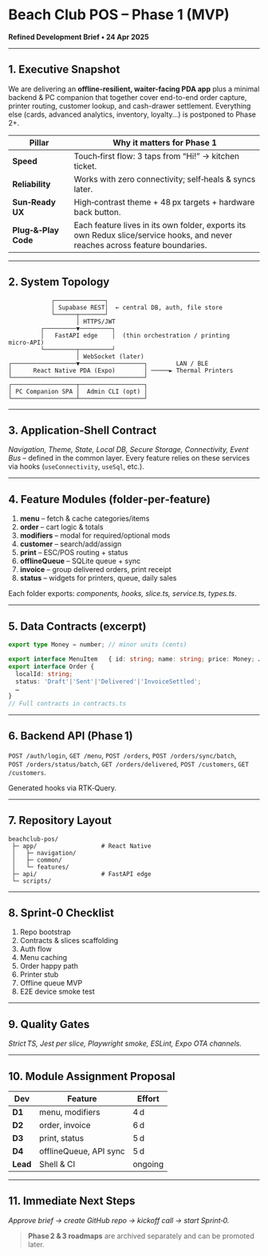 # Beach Club POS – Phase 1 (MVP)
**Refined Development Brief • 24 Apr 2025**

---

## 1. Executive Snapshot
We are delivering an **offline-resilient, waiter-facing PDA app** plus a minimal backend & PC companion that together cover end-to-end order capture, printer routing, customer lookup, and cash-drawer settlement. Everything else (cards, advanced analytics, inventory, loyalty…) is postponed to Phase 2+.

| Pillar | Why it matters for Phase 1 |
| ------ | -------------------------- |
| **Speed** | Touch‑first flow: 3 taps from “Hi!” → kitchen ticket. |
| **Reliability** | Works with zero connectivity; self‑heals & syncs later. |
| **Sun‑Ready UX** | High‑contrast theme + 48 px targets + hardware back button. |
| **Plug‑&‑Play Code** | Each feature lives in its own folder, exports its own Redux slice/service hooks, and never reaches across feature boundaries. |

---

## 2. System Topology
```
            ┌──────────────┐
            │ Supabase REST│  ← central DB, auth, file store
            └──────┬───────┘
                   │ HTTPS/JWT
         ┌─────────▼─────────┐
         │   FastAPI edge    │  (thin orchestration / printing micro‑API)
         └─────────┬─────────┘
                   │ WebSocket (later)
┌──────────────────▼──────────────────┐        LAN / BLE
│      React Native PDA (Expo)        │ ─────► Thermal Printers
└─────────────────────────────────────┘
┌──────────────────┬──────────────────┐
│ PC Companion SPA │  Admin CLI (opt) │
└──────────────────┴──────────────────┘
```

---

## 3. Application‑Shell Contract
*Navigation, Theme, State, Local DB, Secure Storage, Connectivity, Event Bus* – defined in the common layer. Every feature relies on these services via hooks (`useConnectivity`, `useSql`, etc.).

---

## 4. Feature Modules (folder‑per‑feature)

1. **menu** – fetch & cache categories/items  
2. **order** – cart logic & totals  
3. **modifiers** – modal for required/optional mods  
4. **customer** – search/add/assign  
5. **print** – ESC/POS routing + status  
6. **offlineQueue** – SQLite queue + sync  
7. **invoice** – group delivered orders, print receipt  
8. **status** – widgets for printers, queue, daily sales  

Each folder exports: *components, hooks, slice.ts, service.ts, types.ts*.

---

## 5. Data Contracts (excerpt)
```ts
export type Money = number; // minor units (cents)

export interface MenuItem   { id: string; name: string; price: Money; … }
export interface Order {
  localId: string;
  status: 'Draft'|'Sent'|'Delivered'|'InvoiceSettled';
  …
}
// Full contracts in contracts.ts
```

---

## 6. Backend API (Phase 1)
`POST /auth/login`, `GET /menu`, `POST /orders`, `POST /orders/sync/batch`,  
`POST /orders/status/batch`, `GET /orders/delivered`, `POST /customers`, `GET /customers`.

Generated hooks via RTK‑Query.

---

## 7. Repository Layout
```
beachclub-pos/
 ├─ app/                  # React Native
 │   ├─ navigation/
 │   ├─ common/
 │   └─ features/
 ├─ api/                  # FastAPI edge
 └─ scripts/
```

---

## 8. Sprint‑0 Checklist
1. Repo bootstrap  
2. Contracts & slices scaffolding  
3. Auth flow  
4. Menu caching  
5. Order happy path  
6. Printer stub  
7. Offline queue MVP  
8. E2E device smoke test  

---

## 9. Quality Gates
*Strict TS, Jest per slice, Playwright smoke, ESLint, Expo OTA channels.*

---

## 10. Module Assignment Proposal
| Dev | Feature | Effort |
| --- | ------- | ------ |
| **D1** | menu, modifiers | 4 d |
| **D2** | order, invoice | 6 d |
| **D3** | print, status  | 5 d |
| **D4** | offlineQueue, API sync | 5 d |
| **Lead** | Shell & CI | ongoing |

---

## 11. Immediate Next Steps
*Approve brief → create GitHub repo → kickoff call → start Sprint‑0.*

> **Phase 2 & 3 roadmaps** are archived separately and can be promoted later.
